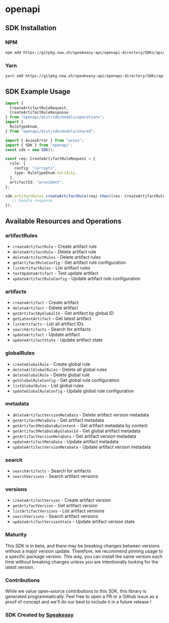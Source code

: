 # openapi

<!-- Start SDK Installation -->
## SDK Installation

### NPM

```bash
npm add https://gitpkg.now.sh/speakeasy-api/openapi-directory/SDKs/apicurio.local/registry/1.3.2.Final/typescript
```

### Yarn

```bash
yarn add https://gitpkg.now.sh/speakeasy-api/openapi-directory/SDKs/apicurio.local/registry/1.3.2.Final/typescript
```
<!-- End SDK Installation -->

## SDK Example Usage
<!-- Start SDK Example Usage -->
```typescript
import {
  CreateArtifactRuleRequest,
  CreateArtifactRuleResponse
} from "openapi/dist/sdk/models/operations";
import {
  RuleTypeEnum,
} from "openapi/dist/sdk/models/shared";

import { AxiosError } from "axios";
import { SDK } from "openapi";
const sdk = new SDK();

const req: CreateArtifactRuleRequest = {
  rule: {
    config: "corrupti",
    type: RuleTypeEnum.Validity,
  },
  artifactId: "provident",
};

sdk.artifactRules.createArtifactRule(req).then((res: CreateArtifactRuleResponse | AxiosError) => {
   // handle response
});
```
<!-- End SDK Example Usage -->

<!-- Start SDK Available Operations -->
## Available Resources and Operations


### artifactRules

* `createArtifactRule` - Create artifact rule
* `deleteArtifactRule` - Delete artifact rule
* `deleteArtifactRules` - Delete artifact rules
* `getArtifactRuleConfig` - Get artifact rule configuration
* `listArtifactRules` - List artifact rules
* `testUpdateArtifact` - Test update artifact
* `updateArtifactRuleConfig` - Update artifact rule configuration

### artifacts

* `createArtifact` - Create artifact
* `deleteArtifact` - Delete artifact
* `getArtifactByGlobalId` - Get artifact by global ID
* `getLatestArtifact` - Get latest artifact
* `listArtifacts` - List all artifact IDs
* `searchArtifacts` - Search for artifacts
* `updateArtifact` - Update artifact
* `updateArtifactState` - Update artifact state

### globalRules

* `createGlobalRule` - Create global rule
* `deleteAllGlobalRules` - Delete all global rules
* `deleteGlobalRule` - Delete global rule
* `getGlobalRuleConfig` - Get global rule configuration
* `listGlobalRules` - List global rules
* `updateGlobalRuleConfig` - Update global rule configuration

### metadata

* `deleteArtifactVersionMetaData` - Delete artifact version metadata
* `getArtifactMetaData` - Get artifact metadata
* `getArtifactMetaDataByContent` - Get artifact metadata by content
* `getArtifactMetaDataByGlobalId` - Get global artifact metadata
* `getArtifactVersionMetaData` - Get artifact version metadata
* `updateArtifactMetaData` - Update artifact metadata
* `updateArtifactVersionMetaData` - Update artifact version metadata

### search

* `searchArtifacts` - Search for artifacts
* `searchVersions` - Search artifact versions

### versions

* `createArtifactVersion` - Create artifact version
* `getArtifactVersion` - Get artifact version
* `listArtifactVersions` - List artifact versions
* `searchVersions` - Search artifact versions
* `updateArtifactVersionState` - Update artifact version state
<!-- End SDK Available Operations -->

### Maturity

This SDK is in beta, and there may be breaking changes between versions without a major version update. Therefore, we recommend pinning usage
to a specific package version. This way, you can install the same version each time without breaking changes unless you are intentionally
looking for the latest version.

### Contributions

While we value open-source contributions to this SDK, this library is generated programmatically.
Feel free to open a PR or a Github issue as a proof of concept and we'll do our best to include it in a future release !

### SDK Created by [Speakeasy](https://docs.speakeasyapi.dev/docs/using-speakeasy/client-sdks)

